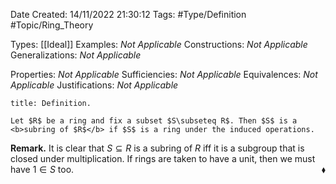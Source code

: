 <div class="topSpace"></div>

Date Created: 14/11/2022 21:30:12
Tags: #Type/Definition #Topic/Ring_Theory

Types: [[Ideal]]
Examples: <i>Not Applicable</i>
Constructions: <i>Not Applicable</i>
Generalizations: <i>Not Applicable</i>

Properties: <i>Not Applicable</i>
Sufficiencies: <i>Not Applicable</i>
Equivalences: <i>Not Applicable</i>
Justifications: <i>Not Applicable</i>

``` ad-Definition
title: Definition.

Let $R$ be a ring and fix a subset $S\subseteq R$. Then $S$ is a <b>subring of $R$</b> if $S$ is a ring under the induced operations.

```

<b>Remark.</b> It is clear that $S\subseteq R$ is a subring of $R$ iff it is a subgroup that is closed under multiplication. If rings are taken to have a unit, then we must have $1\in S$ too.<span style="float:right;">$\blacklozenge$</span>
